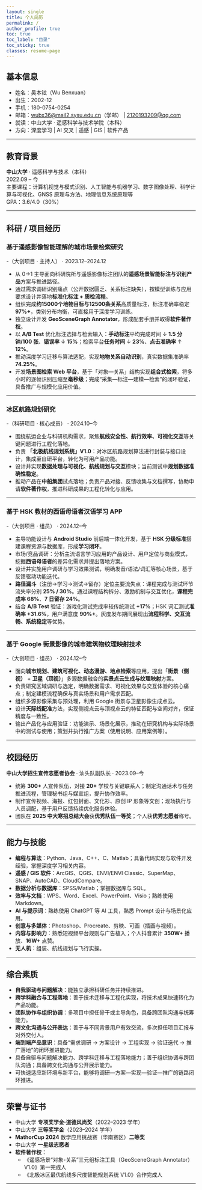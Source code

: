 ```yaml
---
layout: single
title: 个人简历
permalink: /
author_profile: true
toc: true
toc_label: "目录"
toc_sticky: true
classes: resume-page
---
```



## 基本信息
- 姓名：吴本铉（Wu Benxuan）
- 出生：2002-12
- 手机：180-0754-0254
- 邮箱：wubx36@mail2.sysu.edu.cn（学邮） | 2120193209@qq.com
- 就读：中山大学 · 遥感科学与技术学院（本科）
- 方向：深度学习 | AI 交叉 | 遥感 | GIS | 软件产品

---

## 教育背景
**中山大学** · 遥感科学与技术（本科）  
2022.09 – 今  
主要课程：计算机视觉与模式识别、人工智能与机器学习、数字图像处理、科学计算与可视化、GNSS 原理与方法、地理信息系统原理等  
GPA：3.6/4.0（30%）

---

## 科研 / 项目经历

### 基于遥感影像智能理解的城市场景检索研究
-（大创项目 · 主持人） · 2023.12–2024.12
- 从 0→1 主导面向科研院所与遥感影像标注团队的**遥感场景智能标注与识别产品**方案与推进路径。  
- 通过需求调研识别痛点（公开数据匮乏、关系标注缺失），按模型训练与应用要求设计并落地**标准化标注 + 质检流程**。  
- 组织完成**约15000个地物目标与12500条关系**高质量标注，标注准确率稳定 **97%+**，类别分布均衡，可直接用于深度学习训练。  
- 独立设计开发 **GeoSceneGraph Annotator**，形成配套手册并取得**软件著作权**。  
- 以 **A/B Test** 优化标注选择与检索输入：**手动标注**平均完成时间 ↓ **1.5 分钟/100 张**、**错误率** ↓ **15%**；检索平台**任务时间** ↓ **23%**、**点击准确率** ↑ **12%**。  
- 推动深度学习迁移与算法适配，实现**地物关系自动识别**，真实数据集准确率 **74.25%**。  
- 开发**场景图检索 Web 平台**，基于「对象—关系」结构实现**组合式检索**，将多小时的逐帧识别压缩至**毫秒级**；完成“采集—标注—建模—检索”的闭环验证，具备推广与规模化应用价值。

---

### 冰区航路规划研究
-（科研项目 · 核心成员） · 2024.10–今
- 围绕航运企业与科研机构需求，聚焦**航线安全性、航行效率、可视化交互**等关键问题进行工程化落地。  
- 负责 **「北极航线规划系统」V1.0**：对冰区航路规划算法进行封装与接口设计，集成至自研平台，转化为可用产品功能。  
- 设计并实现**数据处理与可视化、航线规划与交互**模块；当前测试中**规划数据准确性稳定**。  
- 推动产品在**中船集团**试点落地；负责产品对接、反馈收集与文档撰写，协助申请**软件著作权**，推进科研成果的工程化转化与应用。

---

### 基于 HSK 教材的西语母语者汉语学习 APP
-（大创项目 · 组员） · 2024.12–今
- 主导功能设计与 **Android Studio** 前后端一体化开发，基于 **HSK 分级标准**搭建课程资源与数据库，形成**学习闭环**。  
- 市场/竞品调研：分析主流语言学习应用的产品设计、用户定位与商业模式，挖掘**西语母语者**的差异化需求并提出落地方案。  
- 设计并实施用户调研与学习效果测试，明确发音/语法/词汇等核心场景，基于反馈驱动功能迭代。  
- **路径漏斗**（注册→学习→测试→留存）定位主要流失点：课程完成与测试环节流失率分别 **25% / 30%**。通过课程结构拆分、激励机制与交互优化，**课程完成率 68%**、**7 日留存 24%**。  
- 结合 **A/B Test** 验证：游戏化测试完成率较传统测试 **+17%**；HSK 词汇测试**准确率 +31.6%**，用户满意度 **90%+**。灰度发布期间展现出**流程科学、交互流畅、系统稳定**等优势。

---

### 基于 Google 街景影像的城市建筑物纹理映射技术
-（大创项目 · 组员） · 2024.12–今
- 面向**城市规划、建筑可视化、动态漫游、地点检索**等应用，提出「**街景（侧视）** + **卫星（顶视）**」多源数据融合的**实景点云生成与纹理映射**方案。  
- 负责研究区域调研与选定，明确数据需求、可视化效果与交互体验的核心痛点；制定建模流程确保与真实场景和用户需求匹配。  
- 组织多源影像采集与预处理，利用 Google 街景与卫星影像生成点云。  
- 设计**天际线配准**方法，实现侧视点云与顶视点云的特征匹配与空间对齐，保证精度与一致性。  
- 输出产品化与应用验证：功能演示、场景化展示，推动在研究机构与实际场景中的测试与使用；策划并执行推广方案（使用说明、应用案例等）。

---

## 校园经历
**中山大学招生宣传志愿者协会** · 汕头队副队长 · 2023.09–今  
- 统筹 **300+** 人宣传队伍，对接 **20+** 学校与关键联系人；制定沟通话术与任务推进流程，管理秘书组与媒宣组，提升协作效率。  
- 制作宣传视频、海报、红包封面、文化衫、原创 IP 形象等文创；现场执行与人员调配，基于用户反馈持续优化服务体验。  
- 团队在 **2025 中大寒招总结大会**获**优秀队伍一等奖**；个人获**优秀志愿者**称号。

---

## 能力与技能
- **编程与算法**：Python、Java、C++、C、Matlab；具备代码实现与软件开发经验，掌握深度学习相关内容。  
- **遥感 / GIS 软件**：ArcGIS、QGIS、ENVI/ENVI Classic、SuperMap、SNAP、AutoCAD、CloudCompare。  
- **数据分析与数据库**：SPSS/Matlab；掌握数据库与 SQL。  
- **效率与文档**：WPS、Word、Excel、PowerPoint、Visio；熟练使用 Markdown。  
- **AI 与提示词**：熟练使用 ChatGPT 等 AI 工具，熟悉 Prompt 设计与场景化应用。  
- **创意与多媒体**：Photoshop、Procreate、剪映、可画（插画与视频）。  
- **内容与影响力**：熟悉短视频平台规则与广告植入；个人抖音累计 **350W+** 播放、**16W+** 点赞。  
- **无人机**：组装、航线规划与飞行实操。

---

## 综合素质
- **自我驱动与问题解决**：能独立承担科研任务并持续推进。  
- **跨学科融合与工程落地**：善于技术迁移与工程化实现，将技术成果快速转化为产品功能。  
- **团队协作与组织协调**：多项目中担任骨干或主导角色，具备跨团队沟通与统筹能力。  
- **跨文化沟通与公开表达**：善于与不同背景用户有效交流，多次担任项目汇报与对外交付人。  
- **端到端产品意识**：具备“需求调研 → 方案设计 → 工程实现 → 验证迭代 → 推广落地”的闭环推进能力。
- 具备自驱与问题解决能力、跨学科迁移与工程落地能力；善于组织协调与跨团队沟通；具备跨文化沟通与公开展示能力。  
- 可快速适应新环境与新平台，能够将调研—方案—实现—验证—推广的链路闭环推进。

---

## 荣誉与证书
- 中山大学 **专项奖学金·道德风尚奖**（2022–2023 学年）  
- 中山大学 **三等奖学金**（2023–2024 学年）  
- **MathorCup 2024** 数学应用挑战赛（华南赛区）**二等奖**  
- 中山大学 **一星级志愿者**  
- **软件著作权**：  
  - 《遥感场景“对象-关系”三元组标注工具（GeoSceneGraph Annotator）V1.0》第一完成人  
  - 《北极冰区最优航线多尺度智能规划系统 V1.0》合作完成人

---


